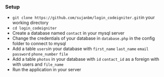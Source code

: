 ### Setup

* `git clone https://github.com/sujanbm/login_codeigniter.git`in your working directory
* `cd login_codeigniter`
* Create a database named `contact` in your mysql server
* Change the credentials of your database in `database.php` in the config folder to connect to mysql
* Add a table `users`in your database with `first_name` `last_name` `email` `password` `phone_number` `file` 
* Add a table `photos` in your database with `id` `contact_id` as a foreign with with users and `file_name`
* Run the application in your server
